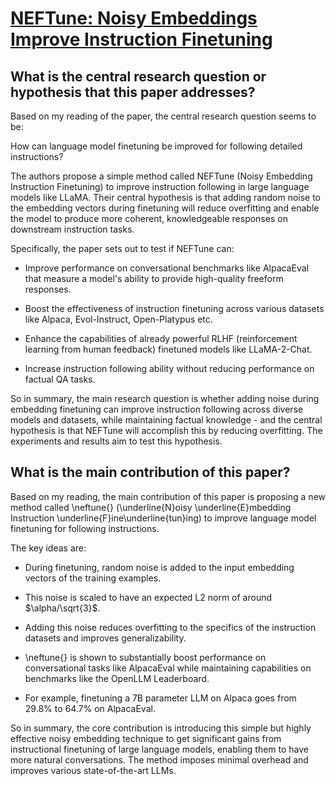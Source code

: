 # [NEFTune: Noisy Embeddings Improve Instruction Finetuning](https://arxiv.org/abs/2310.05914)

## What is the central research question or hypothesis that this paper addresses?

 Based on my reading of the paper, the central research question seems to be:

How can language model finetuning be improved for following detailed instructions?

The authors propose a simple method called NEFTune (Noisy Embedding Instruction Finetuning) to improve instruction following in large language models like LLaMA. Their central hypothesis is that adding random noise to the embedding vectors during finetuning will reduce overfitting and enable the model to produce more coherent, knowledgeable responses on downstream instruction tasks. 

Specifically, the paper sets out to test if NEFTune can:

- Improve performance on conversational benchmarks like AlpacaEval that measure a model's ability to provide high-quality freeform responses. 

- Boost the effectiveness of instruction finetuning across various datasets like Alpaca, Evol-Instruct, Open-Platypus etc.

- Enhance the capabilities of already powerful RLHF (reinforcement learning from human feedback) finetuned models like LLaMA-2-Chat.

- Increase instruction following ability without reducing performance on factual QA tasks.

So in summary, the main research question is whether adding noise during embedding finetuning can improve instruction following across diverse models and datasets, while maintaining factual knowledge - and the central hypothesis is that NEFTune will accomplish this by reducing overfitting. The experiments and results aim to test this hypothesis.


## What is the main contribution of this paper?

 Based on my reading, the main contribution of this paper is proposing a new method called \neftune{} (\underline{N}oisy \underline{E}mbedding Instruction \underline{F}ine\underline{tun}ing) to improve language model finetuning for following instructions. 

The key ideas are:

- During finetuning, random noise is added to the input embedding vectors of the training examples. 

- This noise is scaled to have an expected L2 norm of around $\alpha/\sqrt{3}$.

- Adding this noise reduces overfitting to the specifics of the instruction datasets and improves generalizability. 

- \neftune{} is shown to substantially boost performance on conversational tasks like AlpacaEval while maintaining capabilities on benchmarks like the OpenLLM Leaderboard.

- For example, finetuning a 7B parameter LLM on Alpaca goes from 29.8\% to 64.7\% on AlpacaEval.

So in summary, the core contribution is introducing this simple but highly effective noisy embedding technique to get significant gains from instructional finetuning of large language models, enabling them to have more natural conversations. The method imposes minimal overhead and improves various state-of-the-art LLMs.
